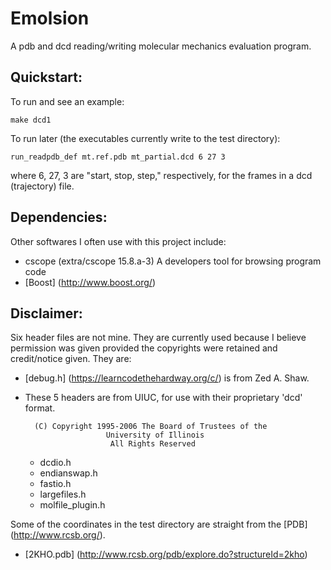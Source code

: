 # Emolsion
A pdb and dcd reading/writing molecular mechanics evaluation program.

## Quickstart:
To run and see an example:

    make dcd1

To run later (the executables currently write to the test directory):

    run_readpdb_def mt.ref.pdb mt_partial.dcd 6 27 3

where 6, 27, 3 are "start, stop, step," respectively, for the frames in a dcd (trajectory) file.






## Dependencies:
Other softwares I often use with this project include:
* cscope (extra/cscope 15.8.a-3) A developers tool for browsing program code
* [Boost] (http://www.boost.org/)

## Disclaimer:
Six header files are not mine. They are currently used because I believe permission was given
provided the copyrights were retained and credit/notice given. They are:

* [debug.h] (https://learncodethehardway.org/c/) is from Zed A. Shaw.
* These 5 headers are from UIUC, for use with their proprietary 'dcd' format.

        (C) Copyright 1995-2006 The Board of Trustees of the
                        University of Illinois
                         All Rights Reserved

  * dcdio.h
  * endianswap.h
  * fastio.h
  * largefiles.h
  * molfile_plugin.h

Some of the coordinates in the test directory are straight from the [PDB] (http://www.rcsb.org/).
* [2KHO.pdb] (http://www.rcsb.org/pdb/explore.do?structureId=2kho)
